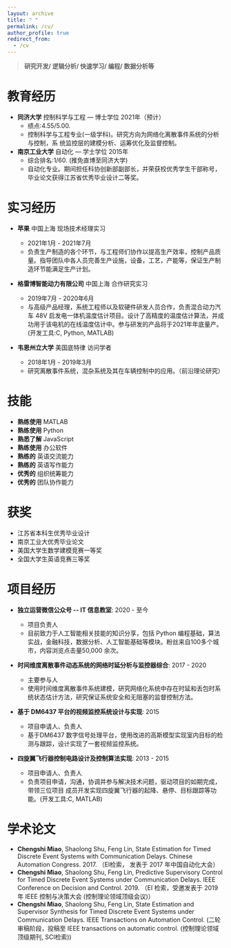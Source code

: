 ```yaml
---
layout: archive
title: " "
permalink: /cv/
author_profile: true
redirect_from:
  - /cv
---
```




> **研究开发/ 逻辑分析/ 快速学习/ 编程/ 数据分析等**

教育经历
======
* **同济大学** 控制科学与工程 — 博士学位 2021年（预计）
  * 绩点:4.55/5.00.
  * 控制科学与工程专业(一级学科)。研究方向为网络化离散事件系统的分析与控制，系
统监控层的建模分析、运筹优化及监督控制。
* **南京工业大学** 自动化 — 学士学位 2015年
  * 综合排名:1/60. (推免直博至同济大学)
  * 自动化专业。期间担任科协创新部副部长，并荣获校优秀学生干部称号，毕业论文获得江苏省优秀毕业设计二等奖。
  
实习经历
======

* **苹果** 中国上海 现场技术经理实习
  * 2021年1月 - 2021年7月
  * 负责生产制造的各个环节，与工程师们协作以提高生产效率，控制产品质量。指导团队中各人员完善生产设施，设备，工艺，产能等，保证生产制造环节能满足生产计划。

* **格雷博智能动力有限公司** 中国上海 合作研究实习
  * 2019年7月 - 2020年6月
  * 与高级产品经理，系统工程师以及软硬件研发人员合作，负责混合动力汽车 48V 启发电一体机温度估计项目。设计了高精度的温度估计算法，并成功用于该电机的在线温度估计中。参与研发的产品将于2021年年底量产。(开发工具:C, Python, MATLAB)

* **韦恩州立大学** 美国底特律 访问学者
  * 2018年1月 - 2019年3月
  * 研究离散事件系统，混杂系统及其在车辆控制中的应用。（前沿理论研究）
  
技能
======
* **熟练使用** MATLAB 
* **熟练使用** Python 
* **熟悉了解** JavaScript
* **熟练使用** 办公软件
* **熟练的** 英语交流能力
* **熟练的** 英语写作能力
* **优秀的** 组织统筹能力
* **优秀的** 团队协作能力


获奖
======
* 江苏省本科生优秀毕业设计
* 南京工业大优秀毕业论文
* 美国大学生数学建模竞赛一等奖
* 全国大学生英语竞赛三等奖

项目经历
======
* **独立运营微信公众号 -- IT 信息教室**: 2020 - 至今
  * 项目负责人
  * 目前致力于人工智能相关技能的知识分享，包括 Python 编程基础，算法实战，金融科技，数据分析、人工智能基础等模块。粉丝来自100多个城市，内容浏览点击量50,000 余次。
  
* **时间维度离散事件动态系统的网络时延分析与监控器综合**: 2017 - 2020
  * 主要参与人
  * 使用时间维度离散事件系统建模，研究网络化系统中存在时延和丢包时系统状态估计方法，研究保证系统安全和无阻塞的监督控制方法。

* **基于 DM6437 平台的视频监控系统设计与实现**: 2015
  * 项目申请人、负责人
  * 基于DM6437 数字信号处理平台，使用改进的高斯模型实现室内目标的检测与跟踪，设计实现了一套视频监控系统。

* **四旋翼飞行器控制电路设计及控制算法实现**: 2013 - 2015
  * 项目申请人、负责人
  * 负责项目申请，沟通，协调并参与解决技术问题，驱动项目的如期完成，带领三位项目
成员开发实现四旋翼飞行器的起降、悬停、目标跟踪等功能。(开发工具:C, MATLAB)
  
学术论文
======
* **Chengshi Miao**, Shaolong Shu, Feng Lin, State Estimation for Timed Discrete Event Systems with Communication Delays. Chinese Automation Congress. 2017. （EI检索， 发表于 2017 年中国自动化大会）
* **Chengshi Miao**, Shaolong Shu, Feng Lin, Predictive Supervisory Control for Timed Discrete Event Systems under Communication Delays. IEEE Conference on Decision and Control. 2019. （EI 检索，受邀发表于 2019 年 IEEE 控制与决策大会 (控制理论领域顶级会议)）
* **Chengshi Miao**, Shaolong Shu, Feng Lin, State Estimation and Supervisor Synthesis for Timed Discrete Event Systems under Communication Delays. IEEE Transactions on Automation Control. (二轮审稿阶段，投稿至 IEEE transactions on automatic control. (控制理论领域顶级期刊, SCI检索))

